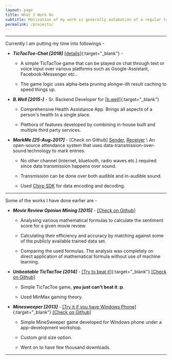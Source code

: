 ```yaml
---
layout: page
title: What I Work On
subtitle: Motivation of my work is generally automation of a regular task, learning a new concept or experiencing something fun.
permalink: /projects/
---
```

---
Currently I am putting my time into followings -

- __*TicTacToe-Chat [2018]*__ [\[details\]](/projects/tictactoe-chat/overview){:target="_blank"} -

    * A simple TicTacToe game that can be played on chat through text or voice input over various platforms such as Google-Assistant, Facebook-Messenger etc..

    * The game logic uses alpha-beta pruning alongw-ith result caching to speed things up.

- __*B.Well [2015-]*__ -
Sr. Backend Developer for [\[b.well\]](https://www.icanbwell.com/){:target="_blank"}

    * Comprehensive Health Assistance App. Brings all aspects of a person's health to a single place.

    * Plethora of features developed by combining in-house built and multiple third party services.

- __*MarkMe [25-Aug-2017]*__ -
\[Check on Github\] [Sender](https://github.com/joshtechnologygroup/MarkMe-Sender), [Receiver](https://github.com/joshtechnologygroup/MarkMe-Receiver)
\\
An open-source attendance system that uses data-transmission-over-sound technology to mark entries.

    * No other channel (internet, bluetooth, radio waves etc.) required since data transmission happens over sound.

    * Transmission can be done over both audible and in-audible sound.

    * Used [Chirp SDK](chirp.io) for data encoding and decoding.

---

Some of the works I have done earlier are -

- __*Movie Review Opinion Mining [2015]*__ -
[\[Check on Github\]](https://github.com/SaurabhGoyal/MovieReview-OpinionMining)

    * Analysing various mathematical formulas to calculate the sentiment score for a given movie review.

    * Calculating their efficiency and accuracy by matching against some of the publicly available trained data set.

    * Comparing the used formulas. The analysis was completely on direct application of mathematical formula without use of machine learning.


- __*Unbeatable TicTacToe [2014]*__ -
[\[Try to beat it\]](http://unbeatablettt.appspot.com/){:target="_blank"}
[\[Check on Github\]](https://github.com/SaurabhGoyal/tictactoe-webapp)

    * Simple TicTacToe game, **you just can't beat it :p**.

    * Used MinMax gaming theory.


- __*Minesweeper [2013]*__ -
[\[Try it if you have Windows Phone\]](https://www.microsoft.com/en-in/store/p/minesweeper/9nblggh08wmv){:target="_blank"}
[\[Check on Github\]](https://github.com/SaurabhGoyal/Minesweeper)

    * Simple MineSweeper game developed for Windows phone under a app-development workshop.

    * Custom grid size option.

    * Went on to have few thousand downloads.

---
